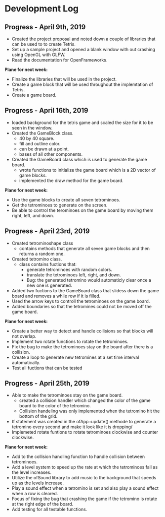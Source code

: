 # Development Log

## Progress - April 9th, 2019
- Created the project proposal and noted down a couple of libraries that can be used to to create Tetris.
- Set up a sample project and opened a blank window with out crashing using OpenGL with GLFW.
- Read the documentation for OpenFrameworks. 

**Plane for next week:**
- Finalize the libraries that will be used in the project.
- Create a game block that will be used throughout the implemtation of Tetris.
- Create a game board.

## Progress - April 16th, 2019
- loaded background for the tetris game and scaled the size for it to be seen in the window.
- Created the GameBlock class.
  - 40 by 40 square.
  - fill and outline color.
  - can be drawn at a point.
  - bases of all other components.
- Created the GameBoard class which is used to generate the game board.
  - wrote functions to initialize the game board which is a 2D vector of game blocks. 
  - implemented the draw method for the game board. 

**Plane for next week:**
- Use the game blocks to create all seven tetrominoes.
- Get the tetrominoes to generate on the screen.
- Be able to control the terominoes on the game board by moving them right, left, and down. 

## Progress - April 23rd, 2019
- Created tetrominoshape class
  - contains methods that generate all seven game blocks and then returns a random one.
- Created tetromino class.
  - class contains fuctions that:
    - generate tetrominoes with random colors.
    - translate the tetrominoes left, right, and down.
    - Bug: the generated tetromino would automaticly clear once a new one is generated.
- Added two fuctions to the GameBoard class that slidess down the game board and removes a while row if it is filled.
- Used the arrow keys to controll the tetrominoes on the game board. 
- Added boundaries so that the tetromines could not be moved off the game board.

**Plane for next week:**
- Create a better way to detect and handle collisions so that blocks will not overlap.
- Implement two rotate functions to rotate the tetrominoes.
- Fix the bug to make the tetrominoes stay on the board after there is a collision.
- Create a loop to generate new tetromines at a set time interval automatically.
- Test all fuctions that can be tested
 
 ## Progress - April 25th, 2019
 - Able to make the tetrominoes stay on the game board.
   - created a collision handler which changed the color of the game board to the color of the tetromino. 
   - Collision handeling was only implemented when the tetromino hit the bottom of the grid. 
 - If statement was created in the ofApp::update() methode to generate a tetromino every second and make it look like it is dropping/
 - Implemeted rotate funtions to rotate tetrominoes clockwise and counter clockwise.
 
**Plane for next week:**
- Add to the collision handling function to handle collision between tetrominoes.
- Add a level system to speed up the rate at which the tetrominoes fall as the level increases.
- Utilize the ofSound library to add music to the background that speeds up as the levels increase.
- Play a sound effect when a tetromino is set and also play a sound effect when a row is cleared. 
- Focus of fixing the bug that crashing the game if the tetromino is rotate at the right edge of the board.
- Add testing for all testable functions. 
 
